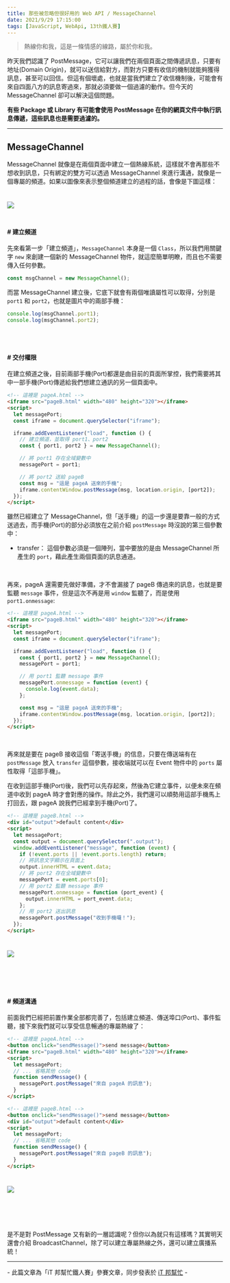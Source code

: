 ```yaml
---
title: 那些被忽略但很好用的 Web API / MessageChannel
date: 2021/9/29 17:15:00
tags: [JavaScript, WebApi, 13th鐵人賽]
---
```


> 熱線你和我，這是一條情感的線路，屬於你和我。

昨天我們認識了 PostMessage，它可以讓我們在兩個頁面之間傳遞訊息，只要有地址(Domain Origin)，就可以送信給對方，而對方只要有收信的機制就能夠獲得訊息，甚至可以回信。但這有個壞處，也就是當我們建立了收信機制後，可能會有來自四面八方的訊息寄過來，那就必須要做一個過濾的動作。但今天的 MessageChannel 卻可以解決這個問題。

**有些 Package 或 Library 有可能會使用 PostMessage 在你的網頁文件中執行訊息傳遞，這些訊息也是需要過濾的。**

---

## MessageChannel

MessageChannel 就像是在兩個頁面中建立一個熱線系統，這樣就不會再那些不想收到訊息，只有綁定的雙方可以透過 MessageChannel 來進行溝通，就像是一個專屬的頻道。如果以圖像來表示整個頻道建立的過程的話，會像是下圖這樣：

<img src="channel.png" style="margin: 24px auto;" />

<br/>

#### # 建立頻道

先來看第一步「建立頻道」，`MessageChannel` 本身是一個 `Class`，所以我們用關鍵字 `new` 來創建一個新的 MessageChannel 物件，就這麼簡單明瞭，而且也不需要傳入任何參數。

```javascript
const msgChannel = new MessageChannel();
```

而當 MessageChannel 建立後，它底下就會有兩個唯讀屬性可以取得，分別是 `port1` 和 `port2`，也就是圖片中的兩部手機：

```javascript
console.log(msgChannel.port1);
console.log(msgChannel.port2);
```

<br/><br/>

#### # 交付權限

在建立頻道之後，目前兩部手機(Port)都還是由目前的頁面所掌控，我們需要將其中一部手機(Port)傳遞給我們想建立通訊的另一個頁面中。

```html
<!-- 這裡是 pageA.html -->
<iframe src="pageB.html" width="480" height="320"></iframe>
<script>
  let messagePort;
  const iframe = document.querySelector("iframe");

  iframe.addEventListener("load", function () {
    // 建立頻道，並取得 port1、port2
    const { port1, port2 } = new MessageChannel();

    // 將 port1 存在全域變數中
    messagePort = port1;

    // 將 port2 送給 pageB
    const msg = "這是 pageA 送來的手機";
    iframe.contentWindow.postMessage(msg, location.origin, [port2]);
  });
</script>
```

雖然已經建立了 MessageChannel，但「送手機」的這一步還是要靠一般的方式送過去，而手機(Port)的部分必須放在之前介紹 `postMessage` 時沒說的第三個參數中：

- transfer： 這個參數必須是一個陣列，當中要放的是由 MessageChannel 所產生的 `port`，藉此產生兩個頁面的訊息通道。

<br/>

再來，pageA 還需要先做好準備，才不會漏接了 pageB 傳過來的訊息，也就是要監聽 `message` 事件，但是這次不再是用 `window` 監聽了，而是使用 `port1.onmessage`:

```html
<!-- 這裡是 pageA.html -->
<iframe src="pageB.html" width="480" height="320"></iframe>
<script>
  let messagePort;
  const iframe = document.querySelector("iframe");

  iframe.addEventListener("load", function () {
    const { port1, port2 } = new MessageChannel();
    messagePort = port1;

    // 用 port1 監聽 message 事件
    messagePort.onmessage = function (event) {
      console.log(event.data);
    };

    const msg = "這是 pageA 送來的手機";
    iframe.contentWindow.postMessage(msg, location.origin, [port2]);
  });
</script>
```

<br/>

再來就是要在 pageB 接收這個「寄送手機」的信息，只要在傳送端有在 `postMessage` 放入 `transfer` 這個參數，接收端就可以在 Event 物件中的 `ports` 屬性取得「這部手機」。

在收到這部手機(Port)後，我們可以先存起來，然後為它建立事件，以便未來在頻道中收到 pageA 時才會對應的操作。除此之外，我們還可以順勢用這部手機馬上打回去，跟 pageA 說我們已經拿到手機(Port)了。

```html
<!-- 這裡是 pageB.html -->
<div id="output">default content</div>
<script>
  let messagePort;
  const output = document.querySelector(".output");
  window.addEventListener("message", function (event) {
    if (!event.ports || !event.ports.length) return;
    // 將訊息文字顯示在頁面上
    output.innerHTML = event.data;
    // 將 port2 存在全域變數中
    messagePort = event.ports[0];
    // 用 port2 監聽 message 事件
    messagePort.onmessage = function (port_event) {
      output.innerHTML = port_event.data;
    };
    // 用 port2 送出訊息
    messagePort.postMessage("收到手機囉！");
  });
</script>
```

<img src="post.gif" style="margin: 24px auto;" />

<br/><br/>

#### # 頻道溝通

前面我們已經把前置作業全部都完善了，包括建立頻道、傳送埠口(Port)、事件監聽，接下來我們就可以享受信息暢通的專屬熱線了：

```html
<!-- 這裡是 pageA.html -->
<button onclick="sendMessage()">send message</button>
<iframe src="pageB.html" width="480" height="320"></iframe>
<script>
  let messagePort;
  // ... 省略其他 code
  function sendMessage() {
    messagePort.postMessage("來自 pageA 的訊息");
  }
</script>
```

```html
<!-- 這裡是 pageB.html -->
<button onclick="sendMessage()">send message</button>
<div id="output">default content</div>
<script>
  let messagePort;
  // ... 省略其他 code
  function sendMessage() {
    messagePort.postMessage("來自 pageB 的訊息");
  }
</script>
```

<img src="post2.gif" style="margin: 24px auto;" />

<br/><br/>

是不是對 PostMessage 又有新的一層認識呢？但你以為就只有這樣嗎？其實明天還會介紹 BroadcastChannel，除了可以建立專屬熱線之外，還可以建立廣播系統！

---

\- 此篇文章為「iT 邦幫忙鐵人賽」參賽文章，同步發表於 [iT 邦幫忙](https://ithelp.ithome.com.tw/articles/10275491) -
